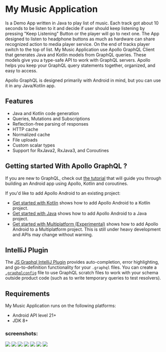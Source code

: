 # My Music Application

Is a Demo App written in Java to play list of music.
Each track got about 10 seconds to be listen to it and decide if user should keep listening by pressing "Keep Listening" Button or the player will go to next one.
The App designed to listen to headphone buttons as much as hardware can share recognized action to media player service.
On the end of tracks player switch to the top of list.
My Music Application use Apollo GraphQL Client that generates Java and Kotlin models from GraphQL queries. These models give you a type-safe API to work with GraphQL servers.  Apollo helps you keep your GraphQL query statements together, organized, and easy to access. 

Apollo GraphQL is designed primarily with Android in mind, but you can use it in any Java/Kotlin app. 

## Features

* Java and Kotlin code generation
* Queries, Mutations and Subscriptions
* Reflection-free parsing of responses
* HTTP cache
* Normalized cache
* File uploads
* Custom scalar types
* Support for RxJava2, RxJava3, and Coroutines

## Getting started With Apollo GraphQL ?

If you are new to GraphQL, check out [the tutorial](https://www.apollographql.com/docs/android/tutorial/00-introduction/) that will guide you through building an Android app using Apollo, Kotlin and coroutines.

If you'd like to add Apollo Android to an existing project:

* [Get started with Kotlin](https://www.apollographql.com/docs/android/essentials/get-started-kotlin) shows how to add Apollo Android to a Kotlin project.
* [Get started with Java](https://www.apollographql.com/docs/android/essentials/get-started-java) shows how to add Apollo Android to a Java project.
* [Get started with Multiplatform (Experimental)](https://www.apollographql.com/docs/android/essentials/get-started-multiplatform) shows how to add Apollo Android to a Multiplatform project. This is still under heavy development and APIs may change without warning.

## IntelliJ Plugin

The [JS Graphql IntelliJ Plugin](https://jimkyndemeyer.github.io/js-graphql-intellij-plugin/) provides auto-completion, error highlighting, and go-to-definition functionality for your `.graphql` files. You can create a [`.graphqlconfig`](https://jimkyndemeyer.github.io/js-graphql-intellij-plugin/docs/developer-guide#working-with-graphql-endpoints-and-scratch-files) file to use GraphQL scratch files to work with your schema outside product code (such as to write temporary queries to test resolvers).

## Requirements 

My Music Application runs on the following platforms:

* Android API level 21+
* JDK 8+

### screenshots:

![](screenshots/pic1.jpg)
![](screenshots/pic2.jpg)
![](screenshots/pic3.jpg)
![](screenshots/pic4.jpg)
![](screenshots/pic5.jpg)
![](screenshots/pic6.jpg)
![](screenshots/pic7.jpg)
